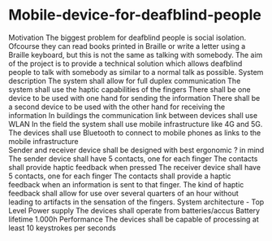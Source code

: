 # Mobile-device-for-deafblind-people
Motivation
The biggest problem for deafblind people is social isolation.
Ofcourse they can read books printed in Braille or write a letter using a Braille keyboard, but this is not the same as talking with somebody.
The aim of the project
is to provide a technical solution which allows deafblind people to talk with somebody as similar to a normal talk as possible. 
System description
The system shall allow for full duplex communication
The system shall use the haptic capabilities of the fingers
There shall be one device to be used with one hand for sending the information
There shall be a second device to be used with the other hand for receiving the information
In buildings the communication link between devices shall use WLAN
In the field the system shall use mobile  infrastructure like 4G and 5G.
The devices shall use Bluetooth to connect to mobile phones as links to the mobile infrastructure    
Sender and receiver device shall be designed with best ergonomic ? in mind
The sender device shall have 5 contacts, one for each finger
The contacts shall provide haptic feedback when pressed
The receiver device shall have 5 contacts, one for each finger
The contacts shall provide a haptic feedback when an information is sent to that finger.
The kind of haptic feedback shall allow for use over several quarters of an hour without leading to artifacts in the sensation of the fingers. 
System architecture - Top Level
Power supply
The devices shall operate from batteries/accus
Battery lifetime 1.000h
Performance
The devices shall be capable of processing at least 10 keystrokes per seconds 
